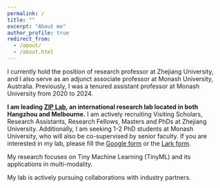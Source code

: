 ```yaml
---
permalink: /
title: ""
excerpt: "About me"
author_profile: true
redirect_from: 
  - /about/
  - /about.html
---
```


I currently hold the position of research professor at Zhejiang University, and I also serve as an adjunct associate professor at Monash University, Australia. Previously, I was a tenured assistant professor at Monash University from 2020 to 2024. 

**I am leading [ZIP Lab](https://ziplab.github.io/), an international research lab located in both Hangzhou and Melbourne.** I am actively recruiting Visiting Scholars, Research Assistants, Research Fellows, Masters and PhDs at Zhejiang University. Additionally, I am seeking 1-2 PhD students at Monash University, who will also be co-supervised by senior faculty. If you are interested in my lab, please fill the [Google form](https://forms.gle/UoR8B19y2NsjtGRJ6) or the [Lark form](https://mxvxosxi7l.larksuite.com/share/base/form/shrusYz7yBXxAJuWfjkYVy5ZVee). 

My research focuses on Tiny Machine Learning (TinyML) and its applications in multi-modality. 

My lab is actively pursuing collaborations with industry partners.

